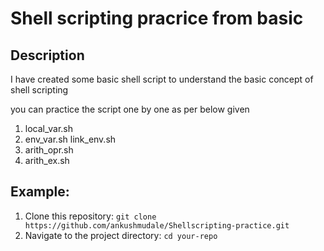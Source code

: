 # Shell scripting pracrice from basic

## Description

I have created some basic shell script to understand the basic concept of shell scripting 

you can practice the script one by one as per below given

1. local_var.sh
2. env_var.sh  link_env.sh
3. arith_opr.sh
4. arith_ex.sh

## Example:

1. Clone this repository: `git clone https://github.com/ankushmudale/Shellscripting-practice.git`
2. Navigate to the project directory: `cd your-repo`
